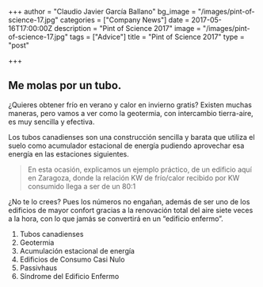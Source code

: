+++
author = "Claudio Javier García Ballano"
bg_image = "/images/pint-of-science-17.jpg"
categories = ["Company News"]
date = 2017-05-16T17:00:00Z
description = "Pint of Science 2017"
image = "/images/pint-of-science-17.jpg"
tags = ["Advice"]
title = "Pint of Science 2017"
type = "post"

+++
## Me molas por un tubo.

¿Quieres obtener frío en verano y calor en invierno gratis? Existen muchas maneras, pero vamos a ver como la geotermia, con intercambio tierra-aire, es muy sencilla y efectiva. 

Los tubos canadienses son una construcción sencilla y barata que utiliza el suelo como acumulador estacional de energía pudiendo aprovechar esa energía en las estaciones siguientes.

> En esta ocasión, explicamos un ejemplo práctico, de un edificio aquí en Zaragoza, donde la relación KW de frío/calor recibido por KW consumido llega a ser de un 80:1

¿No te lo crees? Pues los números no engañan, además de ser uno de los edificios de mayor confort gracias a la renovación total del aire siete veces a la hora, con lo que jamás se convertirá en un “edificio enfermo”.

1. Tubos canadienses
2. Geotermia
3. Acumulación estacional de energía
4. Edificios de Consumo Casi Nulo
5. Passivhaus
6. Síndrome del Edificio Enfermo